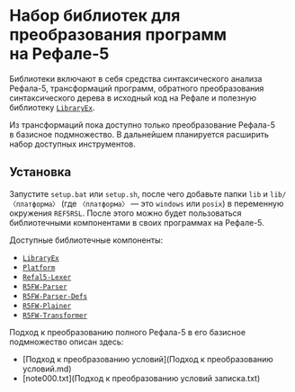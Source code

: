 Набор библиотек для преобразования программ на Рефале-5
=======================================================

Библиотеки включают в себя средства синтаксического анализа Рефала-5,
трансформаций программ, обратного преобразования синтаксического дерева
в исходный код на Рефале и полезную библиотеку [`LibraryEx`][LEx].

Из трансформаций пока доступно только преобразование Рефала-5 в базисное
подмножество. В дальнейшем планируется расширить набор доступных инструментов.

Установка
---------
Запустите `setup.bat` или `setup.sh`, после чего добавьте папки `lib`
и `lib/〈платформа〉` (где `〈платформа〉` — это `windows` или `posix`)
в переменную окружения `REF5RSL`. После этого можно будет пользоваться
библиотечными компонентами в своих программах на Рефале-5.

Доступные библиотечные компоненты:

* [`LibraryEx`](LibraryEx.md)
* [`Platform`](Platform.md)
* [`Refal5-Lexer`](Refal5-Lexer.md)
* [`R5FW-Parser`](R5FW-Parser.md)
* [`R5FW-Parser-Defs`](R5FW-Parser-Defs.md)
* [`R5FW-Plainer`](R5FW-Plainer.md)
* [`R5FW-Transformer`](R5FW-Transformer.md)

Подход к преобразованию полного Рефала-5 в его базисное подмножество
описан здесь:

* [Подход к преобразованию условий](Подход к преобразованию условий.md)
* [note000.txt](Подход к преобразованию условий записка.txt)

[LEx]: LibraryEx.md
